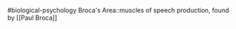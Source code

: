 #biological-psychology 
Broca's Area::muscles of speech production, found by [[Paul Broca]]
<!--SR:!2023-12-21,3,250-->